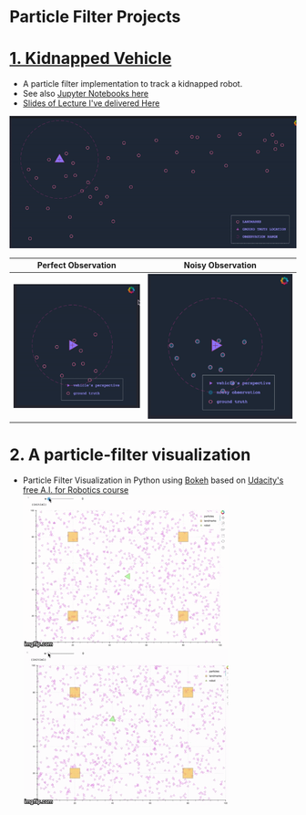 # Particle Filter Projects
# [1. Kidnapped Vehicle](./kidnapped-vehicle/README.md)
- A particle filter implementation to track a kidnapped robot.
- See also [Jupyter Notebooks here](https://github.com/mithi/rusty-genes/tree/rusty-genes/particlefilter)
- [Slides of Lecture I've delivered Here](https://github.com/mithi/love-letters/blob/master/w8/Particle%20Filters%20Lecture.pdf)

![](./docs/simple-global-plot.gif)

| Perfect Observation | Noisy Observation |
| ----------------------------- |:-------------------------------:|
| ![](./docs/simple-vehicle-plot.gif) | ![](./docs/vehicle-plot-noisy.gif)|

# 2. A particle-filter visualization
- Particle Filter Visualization  in Python using [Bokeh](bokeh.pydata.org) based on [Udacity's free A.I. for Robotics course](https://www.udacity.com/course/artificial-intelligence-for-robotics--cs373)
![Animation 1](./docs/animation1.gif)
![Animation 2](./docs/animation2.gif)
